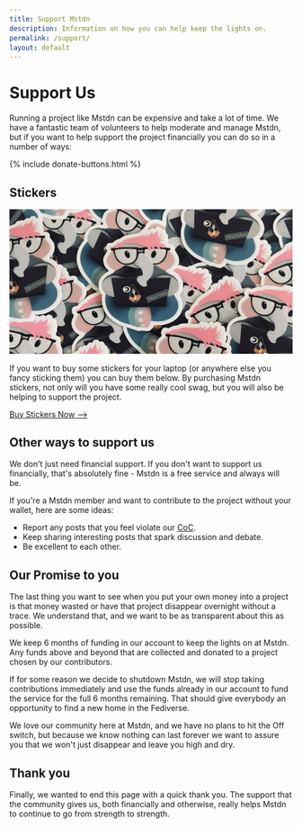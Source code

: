 ```yaml
---
title: Support Mstdn
description: Information on how you can help keep the lights on.
permalink: /support/
layout: default
---
```

# Support Us

Running a project like Mstdn can be expensive and take a lot of time. We have a fantastic team of volunteers to help moderate and manage Mstdn, but if you want to help support the project financially you can do so in a number of ways:

{% include donate-buttons.html %}


## Stickers

![](/assets/images/stickers.jpeg)

If you want to buy some stickers for your laptop (or anywhere else you fancy sticking them) you can buy them below. By purchasing Mstdn stickers, not only will you have some really cool swag, but you will also be helping to support the project.

<a class="button" target="blank" href="https://stuckr.net/">Buy Stickers Now --></a>

## Other ways to support us

We don't just need financial support. If you don't want to support us financially, that's absolutely fine - Mstdn is a free service and always will be.

If you're a Mstdn member and want to contribute to the project without your wallet, here are some ideas:

*   Report any posts that you feel violate our [CoC](/coc/).
*   Keep sharing interesting posts that spark discussion and debate.
*   Be excellent to each other.

## Our Promise to you

The last thing you want to see when you put your own money into a project is that money wasted or have that project disappear overnight without a trace. We understand that, and we want to be as transparent about this as possible.

We keep 6 months of funding in our account to keep the lights on at Mstdn. Any funds above and beyond that are collected and donated to a project chosen by our contributors.

If for some reason we decide to shutdown Mstdn, we will stop taking contributions immediately and use the funds already in our account to fund the service for the full 6 months remaining. That should give everybody an opportunity to find a new home in the Fediverse.

We love our community here at Mstdn, and we have no plans to hit the Off switch, but because we know nothing can last forever we want to assure you that we won't just disappear and leave you high and dry.

## Thank you

Finally, we wanted to end this page with a quick thank you. The support that the community gives us, both financially and otherwise, really helps Mstdn to continue to go from strength to strength.
